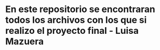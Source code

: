 # En este repositorio se encontraran todos los archivos con los que si realizo el proyecto final - Luisa Mazuera
